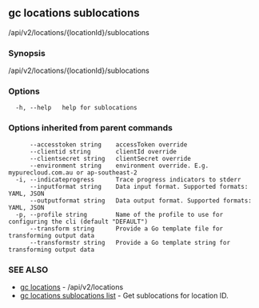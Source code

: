 ## gc locations sublocations

/api/v2/locations/{locationId}/sublocations

### Synopsis

/api/v2/locations/{locationId}/sublocations

### Options

```
  -h, --help   help for sublocations
```

### Options inherited from parent commands

```
      --accesstoken string    accessToken override
      --clientid string       clientId override
      --clientsecret string   clientSecret override
      --environment string    environment override. E.g. mypurecloud.com.au or ap-southeast-2
  -i, --indicateprogress      Trace progress indicators to stderr
      --inputformat string    Data input format. Supported formats: YAML, JSON
      --outputformat string   Data output format. Supported formats: YAML, JSON
  -p, --profile string        Name of the profile to use for configuring the cli (default "DEFAULT")
      --transform string      Provide a Go template file for transforming output data
      --transformstr string   Provide a Go template string for transforming output data
```

### SEE ALSO

* [gc locations](gc_locations.html)	 - /api/v2/locations
* [gc locations sublocations list](gc_locations_sublocations_list.html)	 - Get sublocations for location ID.


